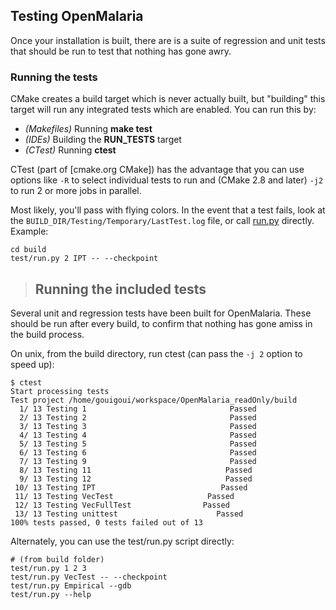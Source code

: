 ## Testing OpenMalaria ##
Once your installation is built, there are is a suite of regression and unit tests that should be run to test that nothing has gone awry.

### Running the tests ###
CMake creates a build target which is never actually built, but "building" this target will run any integrated tests which are enabled. You can run this by:
  * _(Makefiles)_ Running **make test**
  * _(IDEs)_ Building the **RUN\_TESTS** target
  * _(CTest)_ Running **ctest**

CTest (part of [cmake.org CMake]) has the advantage that you can use options like `-R` to select individual tests to run and (CMake 2.8 and later) `-j2` to run 2 or more jobs in parallel.

Most likely, you'll pass with flying colors. In the event that a test fails, look at the `BUILD_DIR/Testing/Temporary/LastTest.log` file, or call [run.py](UtilsRunScripts#run.py.md) directly. Example:
```
cd build
test/run.py 2 IPT -- --checkpoint
```

> ## Running the included tests ##

Several unit and regression tests have been built for OpenMalaria. These should be run after every build, to confirm that nothing has gone amiss in the build process.


On unix, from the build directory, run ctest (can pass the `-j 2` option to speed up):
```
$ ctest
Start processing tests
Test project /home/gouigoui/workspace/OpenMalaria_readOnly/build
  1/ 13 Testing 1                                Passed
  2/ 13 Testing 2                                Passed
  3/ 13 Testing 3                                Passed
  4/ 13 Testing 4                                Passed
  5/ 13 Testing 5                                Passed
  6/ 13 Testing 6                                Passed
  7/ 13 Testing 9                                Passed
  8/ 13 Testing 11                              Passed
  9/ 13 Testing 12                              Passed
 10/ 13 Testing IPT                            Passed
 11/ 13 Testing VecTest                     Passed
 12/ 13 Testing VecFullTest                Passed
 13/ 13 Testing unittest                      Passed
100% tests passed, 0 tests failed out of 13
```

Alternately, you can use the test/run.py script directly:
```
# (from build folder)
test/run.py 1 2 3
test/run.py VecTest -- --checkpoint
test/run.py Empirical --gdb
test/run.py --help
```